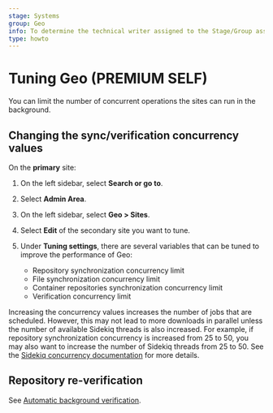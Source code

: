 ```yaml
---
stage: Systems
group: Geo
info: To determine the technical writer assigned to the Stage/Group associated with this page, see https://about.gitlab.com/handbook/product/ux/technical-writing/#assignments
type: howto
---
```


# Tuning Geo **(PREMIUM SELF)**

You can limit the number of concurrent operations the sites can run
in the background.

## Changing the sync/verification concurrency values

On the **primary** site:

1. On the left sidebar, select **Search or go to**.
1. Select **Admin Area**.
1. On the left sidebar, select **Geo > Sites**.
1. Select **Edit** of the secondary site you want to tune.
1. Under **Tuning settings**, there are several variables that can be tuned to
   improve the performance of Geo:

   - Repository synchronization concurrency limit
   - File synchronization concurrency limit
   - Container repositories synchronization concurrency limit
   - Verification concurrency limit

Increasing the concurrency values increases the number of jobs that are scheduled.
However, this may not lead to more downloads in parallel unless the number of
available Sidekiq threads is also increased. For example, if repository synchronization
concurrency is increased from 25 to 50, you may also want to increase the number
of Sidekiq threads from 25 to 50. See the
[Sidekiq concurrency documentation](../../sidekiq/extra_sidekiq_processes.md#concurrency)
for more details.

## Repository re-verification

See
[Automatic background verification](../disaster_recovery/background_verification.md).
